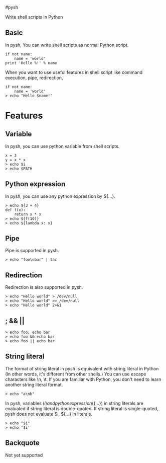 #pysh

Write shell scripts in Python

## Basic
In pysh, You can write shell scripts as normal Python script.

    if not name:
        name = 'world'
    print 'Hello %!' % name

When you want to use useful features in shell script like
command execution, pipe, redirection,

    if not name:
        name = 'world'
    > echo "Hello $name!"

# Features
## Variable
In pysh, you can use python variable from shell scripts.

    x = 3
    y = x * x
    > echo $i
    > echo $PATH

## Python expression
In pysh, you can use any python expression by ${…}.

    > echo ${3 + 4}
    def f(x):
        return x * x
    > echo ${f(10)}
    > echo ${lambda x: x}

## Pipe
Pipe is supported in pysh.

    > echo "foo\nbar" | tac

## Redirection
Redirection is also supported in pysh.

    > echo "Hello world" > /dev/null
    > echo "Hello world" >> /dev/null
    > echo "Hello world" 2>&1

## ; && ||

    > echo foo; echo bar
    > echo foo && echo bar
    > echo foo || echo bar

## String literal
The format of string literal in pysh is equivalent with
string literal in Python
(In other words, it's different from other shells.)
You can use escape characters like \n, \t.
If you are familiar with Python, you don't need to learn another
string literal format.

    > echo "a\nb"

In pysh, variables ($i) and python expression (${…}) in string literals
are evaluated if string literal is double-quoted.
If string literal is single-quoted, pysh does not evaluate $i, ${…} in literals.
    
    > echo "$i"
    > echo '$i'

## Backquote
Not yet supported
